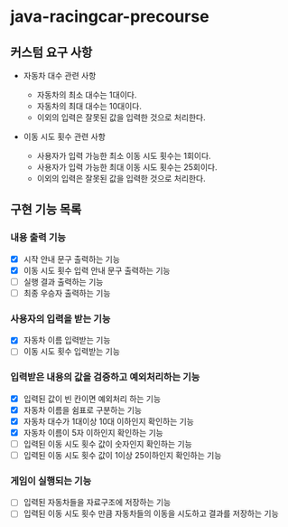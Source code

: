 # java-racingcar-precourse

## 커스텀 요구 사항
- 자동차 대수 관련 사항
  - 자동차의 최소 대수는 1대이다.
  - 자동차의 최대 대수는 10대이다.
  - 이외의 입력은 잘못된 값을 입력한 것으로 처리한다.

- 이동 시도 횟수 관련 사항
  - 사용자가 입력 가능한 최소 이동 시도 횟수는 1회이다.
  - 사용자가 입력 가능한 최대 이동 시도 횟수는 25회이다.
  - 이외의 입력은 잘못된 값을 입력한 것으로 처리한다.

## 구현 기능 목록

### 내용 출력 기능
- [x] 시작 안내 문구 출력하는 기능
- [x] 이동 시도 횟수 입력 안내 문구 출력하는 기능
- [ ] 실행 결과 출력하는 기능
- [ ] 최종 우승자 출력하는 기능

### 사용자의 입력을 받는 기능
- [x] 자동차 이름 입력받는 기능
- [ ] 이동 시도 횟수 입력받는 기능

### 입력받은 내용의 값을 검증하고 예외처리하는 기능
- [x] 입력된 값이 빈 칸이면 예외처리 하는 기능
- [x] 자동차 이름을 쉼표로 구분하는 기능
- [x] 자동차 대수가 1대이상 10대 이하인지 확인하는 기능
- [x] 자동차 이름이 5자 이하인지 확인하는 기능
- [ ] 입력된 이동 시도 횟수 값이 숫자인지 확인하는 기능
- [ ] 입력된 이동 시도 횟수 값이 1이상 25이하인지 확인하는 기능

### 게임이 실행되는 기능
- [ ] 입력된 자동차들을 자료구조에 저장하는 기능
- [ ] 입력된 이동 시도 횟수 만큼 자동차들의 이동을 시도하고 결과를 저장하는 기능
